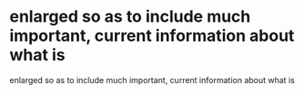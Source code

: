 # enlarged so as to include much important, current information about what is

enlarged so as to include much important, current information about what is